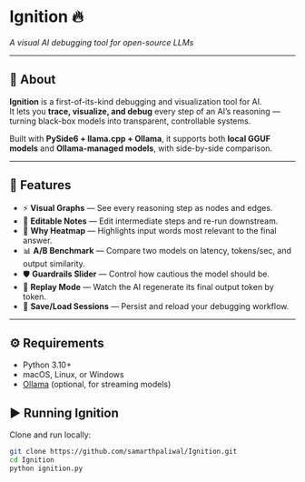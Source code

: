 # Ignition 🔥  
_A visual AI debugging tool for open-source LLMs_

---

## 📌 About  
**Ignition** is a first-of-its-kind debugging and visualization tool for AI.  
It lets you **trace, visualize, and debug** every step of an AI’s reasoning — turning black-box models into transparent, controllable systems.  

Built with **PySide6 + llama.cpp + Ollama**, it supports both **local GGUF models** and **Ollama-managed models**, with side-by-side comparison.  

---

## 🚀 Features
- ⚡ **Visual Graphs** — See every reasoning step as nodes and edges.  
- 📝 **Editable Notes** — Edit intermediate steps and re-run downstream.  
- 🔎 **Why Heatmap** — Highlights input words most relevant to the final answer.  
- 📊 **A/B Benchmark** — Compare two models on latency, tokens/sec, and output similarity.  
- 🛡️ **Guardrails Slider** — Control how cautious the model should be.  
- 🔄 **Replay Mode** — Watch the AI regenerate its final output token by token.  
- 💾 **Save/Load Sessions** — Persist and reload your debugging workflow.  

---

## ⚙️ Requirements
- Python 3.10+  
- macOS, Linux, or Windows  
- [Ollama](https://ollama.ai) (optional, for streaming models)  

## ▶️ Running Ignition

Clone and run locally:

```bash
git clone https://github.com/samarthpaliwal/Ignition.git
cd Ignition
python ignition.py
